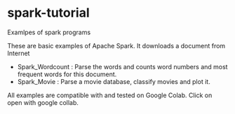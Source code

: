 # spark-tutorial

Examlpes of spark programs

These are basic examples of Apache Spark. It downloads a document from Internet

- Spark_Wordcount : Parse the words and counts word numbers and most frequent words for this document.
- Spark_Movie : Parse a movie database, classify movies and plot it.

All examples are compatible with and tested on Google Colab. Click on open with google collab.
